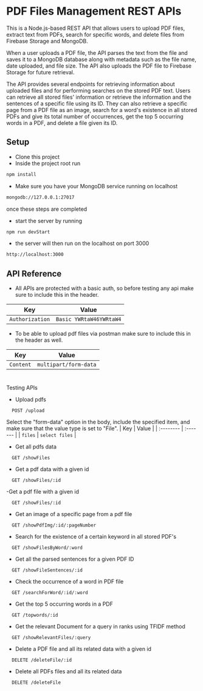 
# PDF Files Management REST APIs 
This is a Node.js-based REST API that allows users to upload PDF files, extract text from PDFs, search for specific words, and delete files from Firebase Storage and MongoDB.

When a user uploads a PDF file, the API parses the text from the file and saves it to a MongoDB database along with metadata such as the file name, date uploaded, and file size. The API also uploads the PDF file to Firebase Storage for future retrieval.

The API provides several endpoints for retrieving information about uploaded files and for performing searches on the stored PDF text. Users can retrieve all stored files' information or retrieve the information and the sentences of a specific file using its ID. They can also retrieve a specific page from a PDF file as an image, search for a word's existence in all stored PDFs and give its total number of occurrences, get the top 5 occurring words in a PDF, and delete a file given its ID.

## Setup
- Clone this project 
- Inside the project root run
```bash
npm install
```
- Make sure you have your MongoDB service running on localhost
```bash
mongodb://127.0.0.1:27017
```

once these steps are completed 
- start the server by running
```bash
npm run devStart
```
- the server will then run on the localhost on port 3000
```bash
http://localhost:3000
```

## API Reference

- All APIs are protected with a basic auth, so before testing any api make sure to include this in the header.


| Key           | Value         |
| ------------- | ------------- |
| `Authorization`  | `Basic YWRtaW46YWRtaW4`  |

- To be able to upload pdf files via postman make sure to include this in the header as well.


| Key           | Value         |
| ------------- | ------------- |
| `Content`  | `multipart/form-data`  |


#
Testing APIs
- Upload pdfs

```
  POST /upload
```

Select the "form-data" option in the body, include the specified item, and make sure that the value type is set to "File".
| Key | Value     |
| :-------- | :------- |
| `files` | `select files` |

- Get all pdfs data

```
  GET /showFiles
```
- Get a pdf data with a given id

```
  GET /showFiles/:id
```
-Get a pdf file with a given id
```
  GET /showFiles/:id
```

- Get an image of a specific page from a pdf file

```
  GET /showPdfImg/:id/:pageNumber
```

- Search for the existence of a certain keyword in all stored PDF's
```
  GET /showFilesByWord/:word
```

- Get all the parsed sentences for a given PDF ID
```
  GET /showFileSentences/:id
```

- Check the occurrence of a word in PDF file
```
  GET /searchForWord/:id/:word
```

- Get the top 5 occurring words in a PDF
```
  GET /topwords/:id
```

- Get the relevant Document for a query in ranks using TFIDF method
```
  GET /showRelevantFiles/:query
```

- Delete a PDF file and all its related data with a given id
```
  DELETE /deleteFile/:id
```

- Delete all PDFs files and all its related data
```
  DELETE /deleteFile
```


